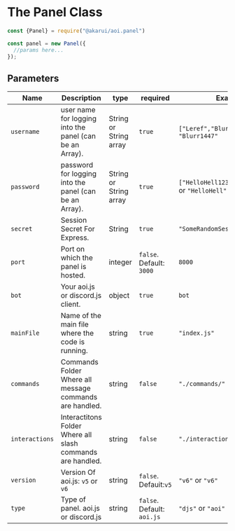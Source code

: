 # The Panel Class

```javascript
const {Panel} = require("@akarui/aoi.panel")

const panel = new Panel({
  //params here...
});
```

## Parameters

| Name | Description | type | required| Example |
| -------- | -------- | -------- | -------- | -------- |
| `username` | user name for logging into the panel (can be an Array). | String or String array | `true` | `["Leref","Blurr","Ayaka"]` or `"Blurr1447"`
| `password` | password for logging into the panel (can be an Array). | String or String array | `true` | `["HelloHell123","abcd","123"]` or `"HelloHell"`
| `secret` | Session Secret For Express. | String | `true` | `"SomeRandomSessionSecret"`
| `port` | Port on which the panel is hosted. | integer | `false`. Default: `3000` | `8000`
| `bot` | Your aoi.js or discord.js client. | object | `true` | `bot`
| `mainFile` | Name of the main file where the code is running. | string | `true` | `"index.js"`
| `commands` | Commands Folder Where all message commands are handled. | string | `false` | `"./commands/"`|
| `interactions` | Interactitons Folder Where all slash commands are handled. | string | `false` | `"./interactions/"` |
|`version`| Version Of aoi.js: `v5` or `v6` | string | `false`. Defauit:`v5`| `"v6"` or `"v6"`|
|`type`| Type of panel. aoi.js or discord.js | string | `false`. Default: `aoi.js` | `"djs"` or `"aoi"`|